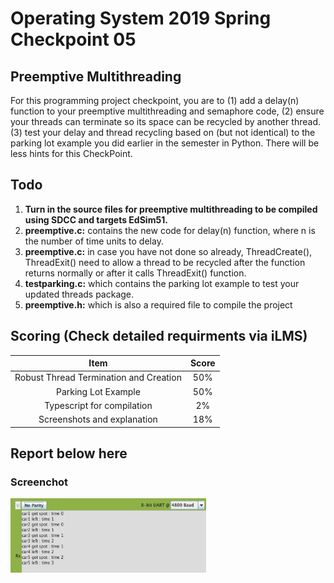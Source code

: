 # Operating System 2019 Spring Checkpoint 05

## Preemptive Multithreading
For this programming project checkpoint, you are to (1) add a delay(n) function to your preemptive multithreading and semaphore code, (2) ensure your threads can terminate so its space can be recycled by another thread. (3) test your delay and thread recycling based on (but not identical) to the parking lot example you did earlier in the semester in Python.
There will be less hints for this CheckPoint.

## Todo
1. **Turn in the source files for preemptive multithreading to be compiled using SDCC and targets EdSim51.**
2. **preemptive.c:** contains the new code for delay(n) function, where n is the number of time units to delay. 
3. **preemptive.c:** in case you have not done so already, ThreadCreate(), ThreadExit() need to allow a thread to be recycled after the function returns normally or after it calls ThreadExit() function.
4. **testparking.c:** which contains the parking lot example to test your updated threads package.
5. **preemptive.h:** which is also a required file to compile the project 




## Scoring (Check detailed requirments via iLMS)

| **Item**                                         | **Score** |
| :----------------------------------------------: | :-------: |
| Robust Thread Termination and Creation         | 50%       |
| Parking Lot Example                             | 50%      |
| Typescript for compilation                        | 2%     |
| Screenshots and explanation                      | 18%     |


## Report below here
### Screenchot
<img src="ppc5.png" width="313" height="119px"></img>
